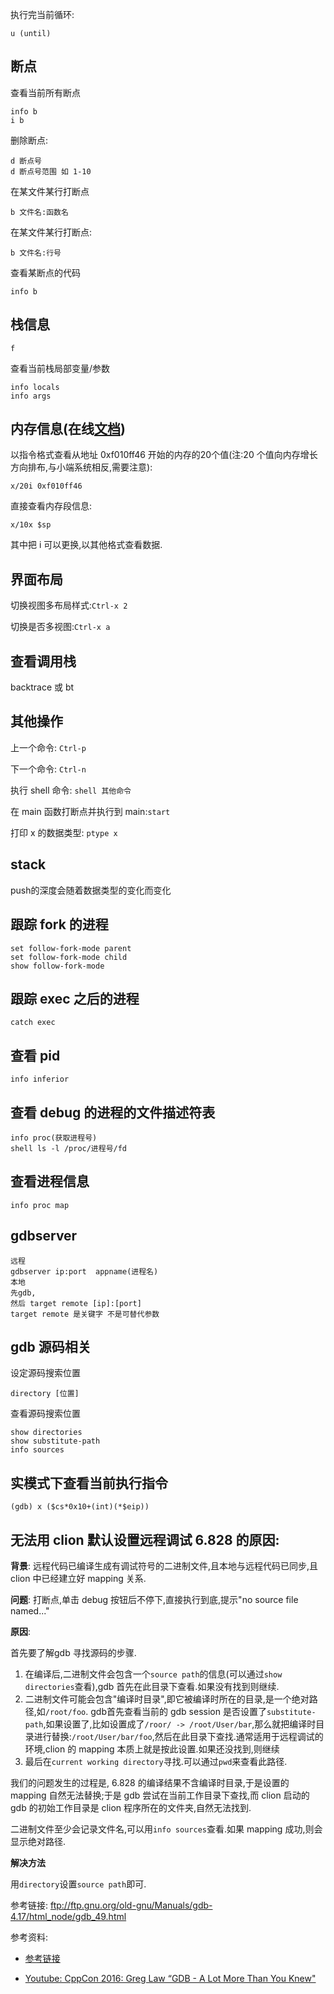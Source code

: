

执行完当前循环:

```
u (until)
```
## 断点

查看当前所有断点
```
info b
i b
```
删除断点:
```
d 断点号
d 断点号范围 如 1-10
```

在某文件某行打断点

```
b 文件名:函数名
```
在某文件某行打断点:
```
b 文件名:行号
```
查看某断点的代码
```
info b
```
## 栈信息
```
f
```

查看当前栈局部变量/参数

```
info locals
info args
```

## 内存信息(在线[文档](http://visualgdb.com/gdbreference/commands/x))

以指令格式查看从地址 0xf010ff46 开始的内存的20个值(注:20 个值向内存增长方向排布,与小端系统相反,需要注意):

```
x/20i 0xf010ff46
```

直接查看内存段信息:
```
x/10x $sp
```

其中把 i 可以更换,以其他格式查看数据.

## 界面布局

切换视图多布局样式:`Ctrl-x 2`

切换是否多视图:`Ctrl-x a`

## 查看调用栈

backtrace 或 bt

## 其他操作

上一个命令: `Ctrl-p`

下一个命令: `Ctrl-n`

执行 shell 命令: `shell 其他命令`

在 main 函数打断点并执行到 main:`start`

打印 x 的数据类型: `ptype x`

## stack

push的深度会随着数据类型的变化而变化

## 跟踪 fork 的进程

```
set follow-fork-mode parent
set follow-fork-mode child
show follow-fork-mode
```

## 跟踪 exec 之后的进程

```
catch exec
```

## 查看 pid

```
info inferior
```

## 查看 debug 的进程的文件描述符表

```
info proc(获取进程号)
shell ls -l /proc/进程号/fd
```

## 查看进程信息

```
info proc map
```

## gdbserver

```
远程
gdbserver ip:port  appname(进程名)
本地
先gdb,
然后 target remote [ip]:[port]
target remote 是关键字 不是可替代参数
```

## gdb 源码相关

设定源码搜索位置

```
directory [位置]
```

查看源码搜索位置

```
show directories
show substitute-path 
info sources
```

## 实模式下查看当前执行指令
```
(gdb) x ($cs*0x10+(int)(*$eip))
```

## 无法用 clion 默认设置远程调试 6.828 的原因:

**背景**: 远程代码已编译生成有调试符号的二进制文件,且本地与远程代码已同步,且 clion 中已经建立好 mapping 关系. 
   
**问题**: 打断点,单击 debug 按钮后不停下,直接执行到底,提示"no source file named..."

**原因**: 

首先要了解gdb 寻找源码的步骤.

1. 在编译后,二进制文件会包含一个`source path`的信息(可以通过`show directories`查看),gdb 首先在此目录下查看.如果没有找到则继续.
2. 二进制文件可能会包含"编译时目录",即它被编译时所在的目录,是一个绝对路径,如`/root/foo`. gdb首先查看当前的 gdb session 是否设置了`substitute-path`,如果设置了,比如设置成了`/roor/ -> /root/User/bar`,那么就把编译时目录进行替换:`/root/User/bar/foo`,然后在此目录下查找.通常适用于远程调试的环境,clion 的 mapping 本质上就是按此设置.如果还没找到,则继续
3. 最后在`current working directory`寻找.可以通过`pwd`来查看此路径.


我们的问题发生的过程是, 6.828 的编译结果不含编译时目录,于是设置的 mapping 自然无法替换;于是 gdb 尝试在当前工作目录下查找,而 clion 启动的 gdb 的初始工作目录是 clion 程序所在的文件夹,自然无法找到.

二进制文件至少会记录文件名,可以用`info sources`查看.如果 mapping 成功,则会显示绝对路径.

**解决方法**

用`directory`设置`source path`即可.

参考链接: ftp://ftp.gnu.org/old-gnu/Manuals/gdb-4.17/html_node/gdb_49.html




参考资料:

- [参考链接](http://visualgdb.com/gdbreference/commands/x)

- [Youtube: CppCon 2016: Greg Law “GDB - A Lot More Than You Knew"](https://www.youtube.com/watch?v=-n9Fkq1e6sg)
